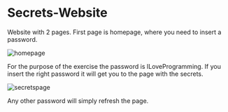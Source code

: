 # Secrets-Website
Website with 2 pages. 
First page is homepage, where you need to insert a password. 

![homepage](https://github.com/user-attachments/assets/4d47d172-05b9-4e13-a65e-3c81b42a5211)

For the purpose of the exercise the password is ILoveProgramming. If you insert the right password it will get you to the page with the secrets. 

![secretspage](https://github.com/user-attachments/assets/13bd84c1-8e8d-4cbc-a039-a5c0b53349ca)

Any other password will simply refresh the page. 
